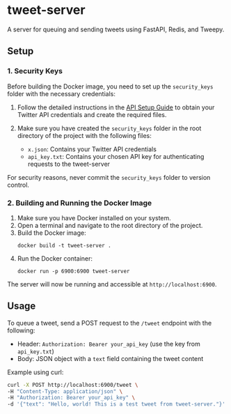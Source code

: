 # tweet-server

A server for queuing and sending tweets using FastAPI, Redis, and Tweepy.

## Setup

### 1. Security Keys

Before building the Docker image, you need to set up the `security_keys` folder with the necessary credentials:

1. Follow the detailed instructions in the [API Setup Guide](docs/api_setup_guide.md) to obtain your Twitter API credentials and create the required files.

2. Make sure you have created the `security_keys` folder in the root directory of the project with the following files:
   - `x.json`: Contains your Twitter API credentials
   - `api_key.txt`: Contains your chosen API key for authenticating requests to the tweet-server

For security reasons, never commit the `security_keys` folder to version control.

### 2. Building and Running the Docker Image

1. Make sure you have Docker installed on your system.
2. Open a terminal and navigate to the root directory of the project.
3. Build the Docker image:
   ```
   docker build -t tweet-server .
   ```
4. Run the Docker container:
   ```
   docker run -p 6900:6900 tweet-server
   ```

The server will now be running and accessible at `http://localhost:6900`.

## Usage

To queue a tweet, send a POST request to the `/tweet` endpoint with the following:

- Header: `Authorization: Bearer your_api_key` (use the key from `api_key.txt`)
- Body: JSON object with a `text` field containing the tweet content

Example using curl:

```bash
curl -X POST http://localhost:6900/tweet \
-H "Content-Type: application/json" \
-H "Authorization: Bearer your_api_key" \
-d '{"text": "Hello, world! This is a test tweet from tweet-server."}'
```